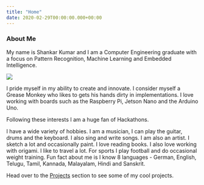 ```yaml
---
title: "Home"
date: 2020-02-29T00:00:00.000+00:00
---
```


### About Me

My name is Shankar Kumar and I am a Computer Engineering graduate with a focus on Pattern Recognition, Machine Learning and Embedded Intelligence.  

![](/myphoto.png)

I pride myself in my ability to create and innovate. I consider myself a Grease Monkey who likes to gets his hands dirty in implementations. I love working with boards such as the Raspberry Pi, Jetson Nano and the Arduino Uno. 

Following these interests I am a huge fan of Hackathons.

I have a wide variety of hobbies. I am a musician, I can play the guitar, drums and the keyboard. I also sing and write songs. I am also an artist. I sketch a lot and occasionally paint. I love reading books. I also love working with origami. I like to travel a lot. For sports I play football and do occasional weight training. Fun fact about me is I know 8 languages - German, English, Telugu, Tamil, Kannada, Malayalam, Hindi and Sanskrit.

Head over to the [Projects](/posts/projects/intro_projects) section to see some of my cool projects.  